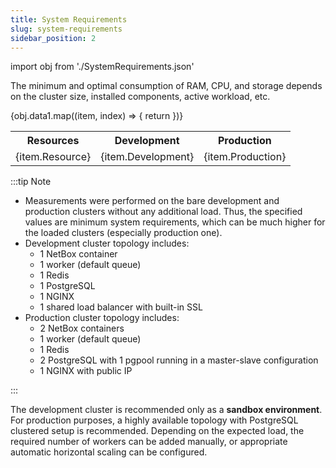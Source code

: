 ```yaml
---
title: System Requirements
slug: system-requirements
sidebar_position: 2
---
```


import obj from './SystemRequirements.json'

The minimum and optimal consumption of RAM, CPU, and storage depends on the cluster size, installed components, active workload, etc.

<div style={{
    overflow: "auto",
    marginBottom: "2rem"
}}>
    <table style={{
        width: "max-content",
        margin: "0 auto",
        maxWidth: "500px"
    }}>
    <tr>
        <th>Resources</th>
        <th>Development</th>
        <th>Production</th>
    </tr>
    {obj.data1.map((item, index) => {
        return <tr key={index}>
        <td>{item.Resource}</td>
        <td>{item.Development}</td>
        <td>{item.Production}</td>
    </tr>
    })}
    </table>
</div>

:::tip Note

- Measurements were performed on the bare development and production clusters without any additional load. Thus, the specified values are minimum system requirements, which can be much higher for the loaded clusters (especially production one).
- Development cluster topology includes:
  - 1 NetBox container
  - 1 worker (default queue)
  - 1 Redis
  - 1 PostgreSQL
  - 1 NGINX
  - 1 shared load balancer with built-in SSL
- Production cluster topology includes:
  - 2 NetBox containers
  - 1 worker (default queue)
  - 1 Redis
  - 2 PostgreSQL with 1 pgpool running in a master-slave configuration
  - 1 NGINX with public IP

:::

The development cluster is recommended only as a **sandbox environment**. For production purposes, a highly available topology with PostgreSQL clustered setup is recommended. Depending on the expected load, the required number of workers can be added manually, or appropriate automatic horizontal scaling can be configured.
